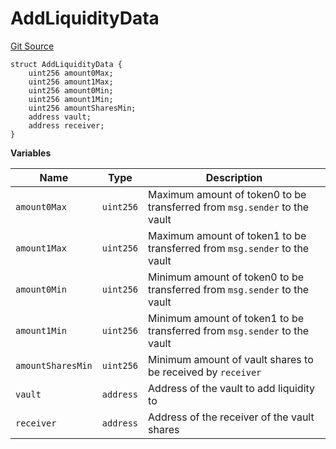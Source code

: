 # AddLiquidityData

[Git Source](https://github.com/ArrakisFinance/arrakis-modular/blob/main/src/structs/SRouter.sol)

```solidity
struct AddLiquidityData {
    uint256 amount0Max;
    uint256 amount1Max;
    uint256 amount0Min;
    uint256 amount1Min;
    uint256 amountSharesMin;
    address vault;
    address receiver;
}
```

**Variables**

| Name              | Type      | Description                                                               |
| ----------------- | --------- | ------------------------------------------------------------------------- |
| `amount0Max`      | `uint256` | Maximum amount of token0 to be transferred from `msg.sender` to the vault |
| `amount1Max`      | `uint256` | Maximum amount of token1 to be transferred from `msg.sender` to the vault |
| `amount0Min`      | `uint256` | Minimum amount of token0 to be transferred from `msg.sender` to the vault |
| `amount1Min`      | `uint256` | Minimum amount of token1 to be transferred from `msg.sender` to the vault |
| `amountSharesMin` | `uint256` | Minimum amount of vault shares to be received by `receiver`               |
| `vault`           | `address` | Address of the vault to add liquidity to                                  |
| `receiver`        | `address` | Address of the receiver of the vault shares                               |
